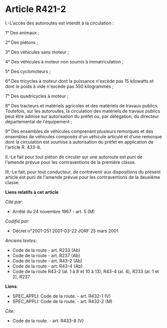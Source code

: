 # Article R421-2

I.-L'accès des autoroutes est interdit à la circulation : 

1° Des animaux ; 

2° Des piétons ; 

3° Des véhicules sans moteur ; 

4° Des véhicules à moteur non soumis à immatriculation ; 

5° Des cyclomoteurs ; 

6° Des tricycles à moteur dont la puissance n'excède pas 15 kilowatts et dont le poids à vide n'excède pas 550 kilogrammes ; 

7° Des quadricycles à moteur ; 

8° Des tracteurs et matériels agricoles et des matériels de travaux publics. Toutefois, sur les autoroutes, la circulation
des matériels de travaux publics peut être admise sur autorisation du préfet ou, par délégation, du directeur départemental
de l'équipement ; 

9° Des ensembles de véhicules comprenant plusieurs remorques et des ensembles de véhicules composés d'un véhicule articulé et
d'une remorque dont la circulation est soumise à autorisation du préfet en application de l'article R. 433-8.

II.-Le fait pour tout piéton de circuler sur une autoroute est puni de l'amende prévue pour les contraventions de la première
classe. 

III.-Le fait, pour tout conducteur, de contrevenir aux dispositions du présent article est puni de l'amende prévue pour les
contraventions de la deuxième classe.

**Liens relatifs à cet article**

_Cité par_:

  - Arrêté du 24 novembre 1967 - art. 5 (M)

_Codifié par_:

  - Décret n°2001-251 2001-03-22 JORF 25 mars 2001

_Anciens textes_:

  - Code de la route - art. R233 (Ab)
  - Code de la route - art. R237 (Ab)
  - Code de la route - art. R43-2 (Ab)
  - Code de la route - art. R43-4 (Ab)
  - Code de la route R43-2 (al. 1 à 8 et 10 à 13), R43-4 (al. 4), R233 (al. 1 et 2), R237

**Liens**:

  - SPEC_APPLI: Code de la route. - art. R432-1 (V)
  - SPEC_APPLI: Code de la route. - art. R432-2 (M)

_Cite_:

  - Code de la route. - art. R433-8 (V)
